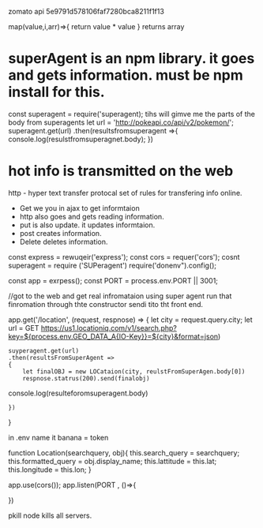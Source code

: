 zomato api 5e9791d578106faf7280bca8211f1f13


map(value,i,arr)=>{
return value * value
}
returns array


# superAgent is an npm library. it goes and gets information. must be npm install for this.
const superagent = require('superagent);
tihs will gimve me the parts of the body from superagents
let url = 'http://pokeapi.co/api/v2/pokemon/';
superagent.get(url)
.then(resultsfromsuperagent =>{
    console.log(resulstfromsuperagnet.body);
})

# hot info is transmitted on the web

http - hyper text transfer protocal
set of rules for transfering info online.  

- Get we you in ajax to get informtaion
- http also goes and gets reading information.
- put is also update. it updates informtaion.
- post creates information.
- Delete deletes information.

const express = rewuqeir('express');
const cors = requer('cors');
cosnt superagent = require ('SUPeragent')
require('donenv").config();

const app = exrpess();
const PORT = process.env.PORT || 3001;

//got to the web and get real infromataion using super agent
run that finromation through thte constructor 
sendi tito tht front end.



app.get('/location', (request, respnose) => {
    let city = request.query.city;
    let url = GET https://us1.locationiq.com/v1/search.php?key=${process.env.GEO_DATA_A{IO-Key}}=${city}&format=json)

    suyperagent.get(url)
    .then(resultsFromSuperAgent =>
    {
        let finalOBJ = new LOCataion(city, reulstFromSuperAgen.body[0])
        respnose.statrus(200).send(finalobj)
 console.log(resulteforomsuperagent.body)

    })
}

in .env name it banana = token

function Location(searchquery, obj){
    this.search_query = searchquery;
    this.formatted_query = obj.display_name;
    this.lattitude = this.lat;
    this.longitude = this.lon;
}

app.use(cors());
 app.listen(PORT , ()=>{

 })

pkill node kills all servers.